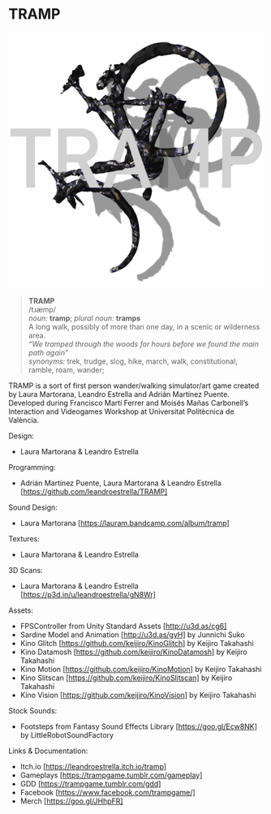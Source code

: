 # TRAMP
![GitHub Logo](/tramp/Assets/Images/Logo_TRAMP.png)
> **TRAMP**  
> /tɹæmp/  
> *noun:* **tramp**; *plural noun:* **tramps**  
> A long walk, possibly of more than one day, in a scenic or wilderness area.  
> *“We tramped through the woods for hours before we found the main path again”*  
> *synonyms:* trek, trudge, slog, hike, march, walk, constitutional, ramble, roam, wander;

TRAMP is a sort of first person wander/walking simulator/art game created by Laura Martorana, Leandro Estrella and Adrián Martínez Puente. Developed during Francisco Martí Ferrer and Moisés Mañas Carbonell’s Interaction and Videogames Workshop at Universitat Politècnica de València.

Design:
- Laura Martorana & Leandro Estrella

Programming:
- Adrián Martínez Puente, Laura Martorana & Leandro Estrella [https://github.com/leandroestrella/TRAMP]

Sound Design:
- Laura Martorana [https://lauram.bandcamp.com/album/tramp]

Textures:
- Laura Martorana & Leandro Estrella

3D Scans:
- Laura Martorana & Leandro Estrella [https://p3d.in/u/leandroestrella/gN8Wr]

Assets:
- FPSController from Unity Standard Assets [http://u3d.as/cg6]
- Sardine Model and Animation [http://u3d.as/gyH] by Junnichi Suko
- Kino Glitch [https://github.com/keijiro/KinoGlitch] by Keijiro Takahashi
- Kino Datamosh [https://github.com/keijiro/KinoDatamosh] by Keijiro Takahashi
- Kino Motion [https://github.com/keijiro/KinoMotion] by Keijiro Takahashi
- Kino Slitscan [https://github.com/keijiro/KinoSlitscan] by Keijiro Takahashi
- Kino Vision [https://github.com/keijiro/KinoVision] by Keijiro Takahashi

Stock Sounds:
- Footsteps from Fantasy Sound Effects Library [https://goo.gl/Ecw8NK] by LittleRobotSoundFactory

Links & Documentation:
- Itch.io [https://leandroestrella.itch.io/tramp]
- Gameplays [https://trampgame.tumblr.com/gameplay]
- GDD [https://trampgame.tumblr.com/gdd]
- Facebook [https://www.facebook.com/trampgame/]
- Merch [https://goo.gl/JHhpFR]
